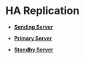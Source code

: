 # HA Replication<a name="EN-US_TOPIC_0242371501"></a>

-   **[Sending Server](sending-server.md)**  

-   **[Primary Server](primary-server.md)**  

-   **[Standby Server](standby-server.md)**  


